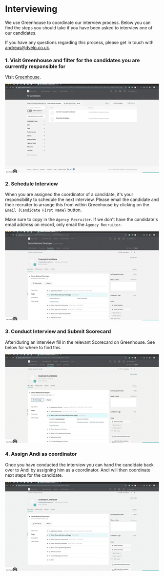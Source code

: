 # Interviewing

We use Greenhouse to coordinate our interview process. Below you can find the steps you should take if you have been asked to interview one of our candidates.

If you have any questions regarding this process, please get in touch with <andreas@dvelp.co.uk>.

### 1. Visit Greenhouse and filter for the candidates you are currently responsible for

Visit [Greenhouse](https://app2.greenhouse.io/people).

![Greenhouse Filter](../../assets/greenhouse_filter.gif)

### 2. Schedule Interview

When you are assigned the coordinator of a candidate, it's your responsibility to schedule the next interview. Please email the candidate and their recruiter to arrange this from within Greenhouse by clicking on the `Email {Candidate First Name}` button.

Make sure to copy in the `Agency Recruiter`. If we don't have the candidate's email address on record, only email the `Agency Recruiter`.

![Greenhouse Schedule Interview](../../assets/greenhouse_schedule_interview.gif)

### 3. Conduct Interview and Submit Scorecard

After/during an interview fill in the relevant Scorecard on Greenhouse. See below for where to find this.

![Greenhouse Submit Scorecard](../../assets/greenhouse_submit_scorecard.gif)

### 4. Assign Andi as coordinator

Once you have conducted the interview you can hand the candidate back over to Andi by assigning him as a coordinator. Andi will then coordinate next steps for the candidate.

![Greenhouse Assign Coordinator](../../assets/greenhouse_assign_coordinator.gif)
